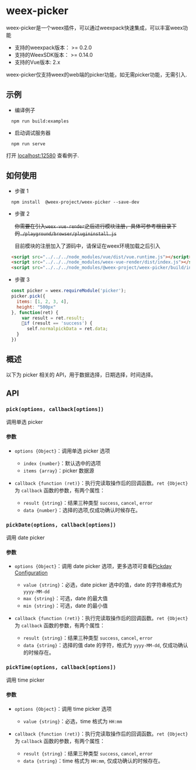 # weex-picker
weex-picker是一个weex插件，可以通过weexpack快速集成，可以丰富weex功能

* 支持的weexpack版本： >= 0.2.0
* 支持的WeexSDK版本： >= 0.14.0
* 支持的Vue版本: 2.x

weex-picker仅支持weex的web端的picker功能，如无需picker功能，无需引入.

## 示例

- 编译例子
```
  npm run build:examples
```
- 启动调试服务器
```
  npm run serve
```
  打开 [localhost:12580]('localhost:12580/index.html') 查看例子.

## 如何使用

- 步骤 1
```
  npm install  @weex-project/weex-picker --save-dev
```
- 步骤 2
  
  ~~你需要在引入`weex-vue-render`之后进行模块注册，具体可参考根目录下的`./playground/browser/plugininstall.js`~~

  目前模块的注册加入了源码中，请保证在weex环境加载之后引入

```html
  <script src="../../../node_modules/vue/dist/vue.runtime.js"></script>
  <script src="../../../node_modules/weex-vue-render/dist/index.js"></script>
  <script src="../../../node_modules/@weex-project/weex-picker/build/index.js"></script>
```

- 步骤 3

```javascript
  const picker = weex.requireModule('picker');
  picker.pick({
    items: [1, 2, 3, 4],
    height: "500px"
  }, function(ret) {
      var result = ret.result;
      if (result == 'success') {
        self.normalpickData = ret.data;
    }
  })
```

## 概述

以下为 picker 相关的 API，用于数据选择，日期选择，时间选择。

## API

### `pick(options, callback[options])`

调用单选 picker

#### 参数

- `options {Object}`：调用单选 picker 选项
  - `index {number}`：默认选中的选项
  - `items {array}`：picker 数据源

- `callback {function (ret)}`：执行完读取操作后的回调函数。`ret {Object}` 为 `callback` 函数的参数，有两个属性：
  - `result {string}`：结果三种类型 `success`, `cancel`, `error`
  - `data {number}`：选择的选项,仅成功确认时候存在。

### `pickDate(options, callback[options])`

调用 date picker

#### 参数

- `options {Object}`：调用 date picker 选项，更多选项可查看[Pickday Configuration](https://github.com/dbushell/Pikaday#configuration)
  - `value {string}`：必选，date picker 选中的值，date 的字符串格式为`yyyy-MM-dd`
  - `max {string}`：可选，date 的最大值
  - `min {string}`：可选，date 的最小值

- `callback {function (ret)}`：执行完读取操作后的回调函数。`ret {Object}` 为 `callback` 函数的参数，有两个属性：
  - `result {string}`：结果三种类型 `success`, `cancel`, `error`
  - `data {string}`：选择的值 date 的字符，格式为 `yyyy-MM-dd`, 仅成功确认的时候存在。

### `pickTime(options, callback[options])`

调用 time picker

#### 参数

- `options {Object}`：调用 time picker 选项
  - `value {string}`：必选，time 格式为 `HH:mm`

- `callback {function (ret)}`：执行完读取操作后的回调函数。`ret {Object}` 为 `callback` 函数的参数，有两个属性：
  - `result {string}`：结果三种类型 `success`, `cancel`, `error`
  - `data {string}`：time 格式为 `HH:mm`, 仅成功确认的时候存在。
  
  